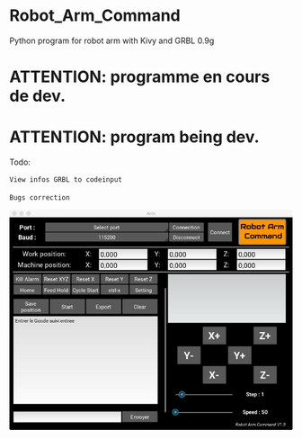 # Robot_Arm_Command
Python program for robot arm with Kivy and GRBL 0.9g

#  ATTENTION: programme en cours de dev.

#  ATTENTION: program being dev.

Todo:

    View infos GRBL to codeinput
    
    Bugs correction
    
    
    
![alt tag](https://github.com/Xav83130/Robot_Arm_Command/blob/master/interface.jpeg)

